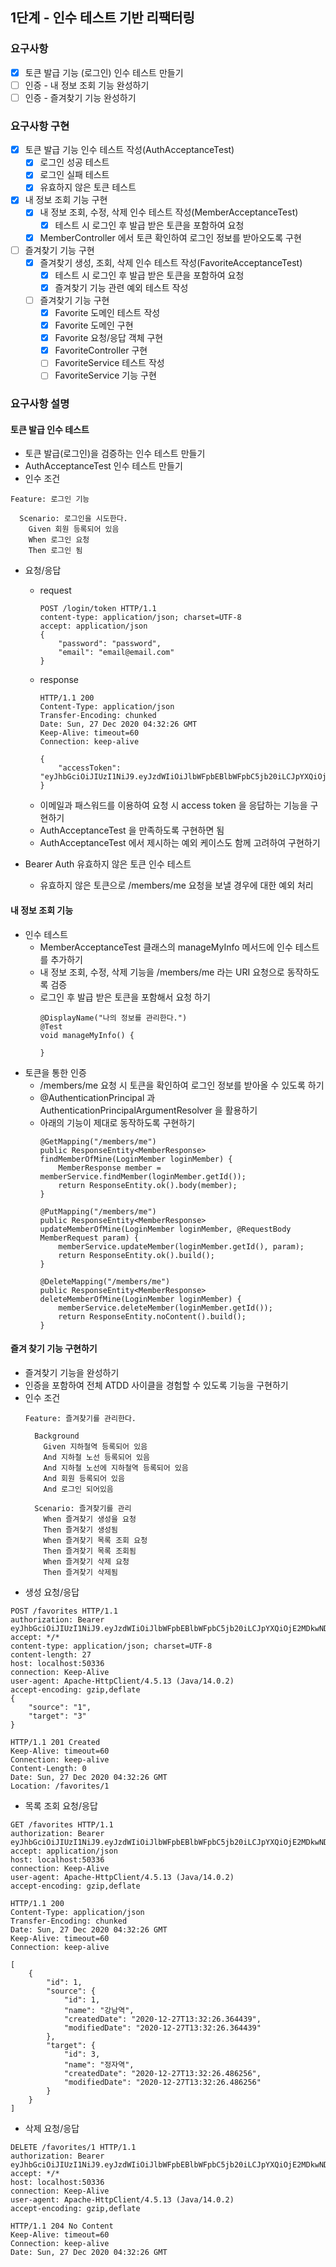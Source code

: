 ## 1단계 - 인수 테스트 기반 리팩터링

### 요구사항
- [x] 토큰 발급 기능 (로그인) 인수 테스트 만들기
- [ ] 인증 - 내 정보 조회 기능 완성하기
- [ ] 인증 - 즐겨찾기 기능 완성하기

### 요구사항 구현
- [x] 토큰 발급 기능 인수 테스트 작성(AuthAcceptanceTest)
  - [x] 로그인 성공 테스트
  - [x] 로그인 실패 테스트
  - [x] 유효하지 않은 토큰 테스트
- [x] 내 정보 조회 기능 구현
  - [x] 내 정보 조회, 수정, 삭제 인수 테스트 작성(MemberAcceptanceTest)
    - [x] 테스트 시 로그인 후 발급 받은 토큰을 포함하여 요청
  - [x] MemberController 에서 토큰 확인하여 로그인 정보를 받아오도록 구현
- [ ] 즐겨찾기 기능 구현
  - [x] 즐겨찾기 생성, 조회, 삭제 인수 테스트 작성(FavoriteAcceptanceTest)
    - [x] 테스트 시 로그인 후 발급 받은 토큰을 포함하여 요청
    - [x] 즐겨찾기 기능 관련 예외 테스트 작성
  - [ ] 즐겨찾기 기능 구현
    - [x] Favorite 도메인 테스트 작성
    - [x] Favorite 도메인 구현
    - [x] Favorite 요청/응답 객체 구현
    - [x] FavoriteController 구현
    - [ ] FavoriteService 테스트 작성
    - [ ] FavoriteService 기능 구현

### 요구사항 설명
#### 토큰 발급 인수 테스트
* 토큰 발급(로그인)을 검증하는 인수 테스트 만들기
* AuthAcceptanceTest 인수 테스트 만들기
* 인수 조건
```
Feature: 로그인 기능

  Scenario: 로그인을 시도한다.
    Given 회원 등록되어 있음
    When 로그인 요청
    Then 로그인 됨
```
* 요청/응답
  * request
    ```
    POST /login/token HTTP/1.1
    content-type: application/json; charset=UTF-8
    accept: application/json
    {
        "password": "password",
        "email": "email@email.com"
    }
    ```
  * response
    ```
    HTTP/1.1 200 
    Content-Type: application/json
    Transfer-Encoding: chunked
    Date: Sun, 27 Dec 2020 04:32:26 GMT
    Keep-Alive: timeout=60
    Connection: keep-alive
    
    {
        "accessToken": "eyJhbGciOiJIUzI1NiJ9.eyJzdWIiOiJlbWFpbEBlbWFpbC5jb20iLCJpYXQiOjE2MDkwNDM1NDYsImV4cCI6MTYwOTA0NzE0Nn0.dwBfYOzG_4MXj48Zn5Nmc3FjB0OuVYyNzGqFLu52syY"
    }
    ```
  * 이메일과 패스워드를 이용하여 요청 시 access token 을 응답하는 기능을 구현하기
  * AuthAcceptanceTest 을 만족하도록 구현하면 됨
  * AuthAcceptanceTest 에서 제시하는 예외 케이스도 함께 고려하여 구현하기

* Bearer Auth 유효하지 않은 토큰 인수 테스트
  * 유효하지 않은 토큰으로 /members/me 요청을 보낼 경우에 대한 예외 처리

#### 내 정보 조회 기능
* 인수 테스트
  * MemberAcceptanceTest 클래스의 manageMyInfo 메서드에 인수 테스트를 추가하기
  * 내 정보 조회, 수정, 삭제 기능을 /members/me 라는 URI 요청으로 동작하도록 검증
  * 로그인 후 발급 받은 토큰을 포함해서 요청 하기
    ```
    @DisplayName("나의 정보를 관리한다.")
    @Test
    void manageMyInfo() {
    
    }  
    ```
* 토큰을 통한 인증
  * /members/me 요청 시 토큰을 확인하여 로그인 정보를 받아올 수 있도록 하기
  * @AuthenticationPrincipal 과 AuthenticationPrincipalArgumentResolver 을 활용하기
  * 아래의 기능이 제대로 동작하도록 구현하기
    ```
    @GetMapping("/members/me")
    public ResponseEntity<MemberResponse> findMemberOfMine(LoginMember loginMember) {
        MemberResponse member = memberService.findMember(loginMember.getId());
        return ResponseEntity.ok().body(member);
    }
    
    @PutMapping("/members/me")
    public ResponseEntity<MemberResponse> updateMemberOfMine(LoginMember loginMember, @RequestBody MemberRequest param) {
        memberService.updateMember(loginMember.getId(), param);
        return ResponseEntity.ok().build();
    }
    
    @DeleteMapping("/members/me")
    public ResponseEntity<MemberResponse> deleteMemberOfMine(LoginMember loginMember) {
        memberService.deleteMember(loginMember.getId());
        return ResponseEntity.noContent().build();
    }
    ```

#### 즐겨 찾기 기능 구현하기
* 즐겨찾기 기능을 완성하기
* 인증을 포함하여 전체 ATDD 사이클을 경험할 수 있도록 기능을 구현하기
* 인수 조건
    ```
    Feature: 즐겨찾기를 관리한다.
    
      Background 
        Given 지하철역 등록되어 있음
        And 지하철 노선 등록되어 있음
        And 지하철 노선에 지하철역 등록되어 있음
        And 회원 등록되어 있음
        And 로그인 되어있음
    
      Scenario: 즐겨찾기를 관리
        When 즐겨찾기 생성을 요청
        Then 즐겨찾기 생성됨
        When 즐겨찾기 목록 조회 요청
        Then 즐겨찾기 목록 조회됨
        When 즐겨찾기 삭제 요청
        Then 즐겨찾기 삭제됨
    ```
* 생성 요청/응답
```
POST /favorites HTTP/1.1
authorization: Bearer eyJhbGciOiJIUzI1NiJ9.eyJzdWIiOiJlbWFpbEBlbWFpbC5jb20iLCJpYXQiOjE2MDkwNDM1NDYsImV4cCI6MTYwOTA0NzE0Nn0.dwBfYOzG_4MXj48Zn5Nmc3FjB0OuVYyNzGqFLu52syY
accept: */*
content-type: application/json; charset=UTF-8
content-length: 27
host: localhost:50336
connection: Keep-Alive
user-agent: Apache-HttpClient/4.5.13 (Java/14.0.2)
accept-encoding: gzip,deflate
{
    "source": "1",
    "target": "3"
}

HTTP/1.1 201 Created
Keep-Alive: timeout=60
Connection: keep-alive
Content-Length: 0
Date: Sun, 27 Dec 2020 04:32:26 GMT
Location: /favorites/1
```
* 목록 조회 요청/응답
```
GET /favorites HTTP/1.1
authorization: Bearer eyJhbGciOiJIUzI1NiJ9.eyJzdWIiOiJlbWFpbEBlbWFpbC5jb20iLCJpYXQiOjE2MDkwNDM1NDYsImV4cCI6MTYwOTA0NzE0Nn0.dwBfYOzG_4MXj48Zn5Nmc3FjB0OuVYyNzGqFLu52syY
accept: application/json
host: localhost:50336
connection: Keep-Alive
user-agent: Apache-HttpClient/4.5.13 (Java/14.0.2)
accept-encoding: gzip,deflate

HTTP/1.1 200 
Content-Type: application/json
Transfer-Encoding: chunked
Date: Sun, 27 Dec 2020 04:32:26 GMT
Keep-Alive: timeout=60
Connection: keep-alive

[
    {
        "id": 1,
        "source": {
            "id": 1,
            "name": "강남역",
            "createdDate": "2020-12-27T13:32:26.364439",
            "modifiedDate": "2020-12-27T13:32:26.364439"
        },
        "target": {
            "id": 3,
            "name": "정자역",
            "createdDate": "2020-12-27T13:32:26.486256",
            "modifiedDate": "2020-12-27T13:32:26.486256"
        }
    }
]
```
* 삭제 요청/응답
```
DELETE /favorites/1 HTTP/1.1
authorization: Bearer eyJhbGciOiJIUzI1NiJ9.eyJzdWIiOiJlbWFpbEBlbWFpbC5jb20iLCJpYXQiOjE2MDkwNDM1NDYsImV4cCI6MTYwOTA0NzE0Nn0.dwBfYOzG_4MXj48Zn5Nmc3FjB0OuVYyNzGqFLu52syY
accept: */*
host: localhost:50336
connection: Keep-Alive
user-agent: Apache-HttpClient/4.5.13 (Java/14.0.2)
accept-encoding: gzip,deflate

HTTP/1.1 204 No Content
Keep-Alive: timeout=60
Connection: keep-alive
Date: Sun, 27 Dec 2020 04:32:26 GMT
```